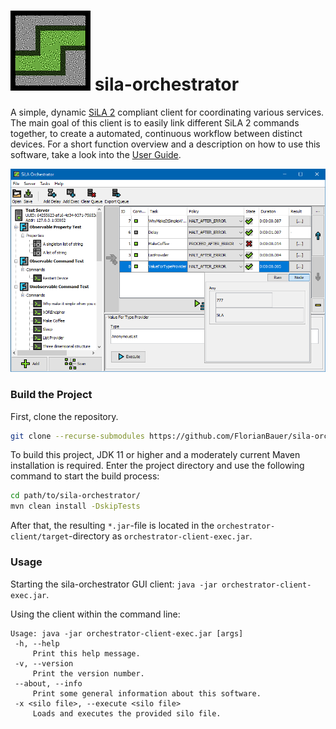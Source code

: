 # ![sila-orchestrator logo](doc/pictures/sila-orchestrator-logo-128px.png) sila-orchestrator


A simple, dynamic [SiLA 2](https://sila-standard.com/) compliant client for coordinating various 
services. The main goal of this client is to easily link different SiLA 2 commands together, to 
create a automated, continuous workflow between distinct devices. For a short function overview and 
a description on how to use this software, take a look into the [User Guide](doc/UserGuide.md).

![The sila-orchestrator client](doc/pictures/sila-orchestrator-gui.png)


### Build the Project

First, clone the repository.
```bash
git clone --recurse-submodules https://github.com/FlorianBauer/sila-orchestrator.git
```

To build this project, JDK 11 or higher and a moderately current Maven installation is required.
Enter the project directory and use the following command to start the build process:

```bash
cd path/to/sila-orchestrator/
mvn clean install -DskipTests
```

After that, the resulting `*.jar`-file is located in the `orchestrator-client/target`-directory as 
`orchestrator-client-exec.jar`.


### Usage

Starting the sila-orchestrator GUI client: `java -jar orchestrator-client-exec.jar`.

Using the client within the command line:
```
Usage: java -jar orchestrator-client-exec.jar [args]
 -h, --help
	 Print this help message.
 -v, --version
	 Print the version number.
 --about, --info
	 Print some general information about this software.
 -x <silo file>, --execute <silo file>
	 Loads and executes the provided silo file.
```
